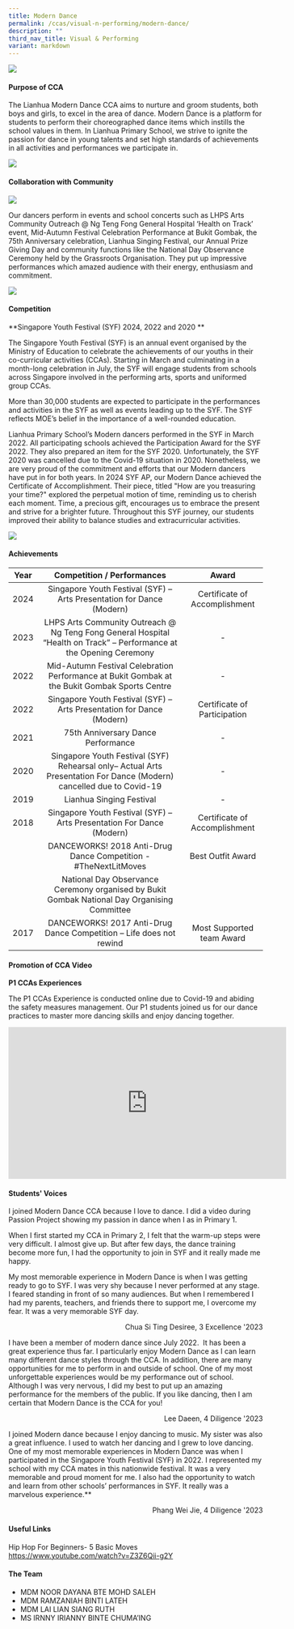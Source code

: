 ```yaml
---
title: Modern Dance
permalink: /ccas/visual-n-performing/modern-dance/
description: ""
third_nav_title: Visual & Performing
variant: markdown
---
```

![](/images/CCAs/Modern%20Dance/1.png)

#### Purpose of CCA

The Lianhua Modern Dance CCA aims to nurture and groom students, both boys and girls, to excel in the area of dance. Modern Dance is a platform for students to perform their choreographed dance items which instills the school values in them. In Lianhua Primary School, we strive to ignite the passion for dance in young talents and set high standards of achievements in all activities and performances we participate in.

![](/images/CCAs/Modern%20Dance/2.png)

#### Collaboration with Community

![](/images/CCAs/Modern%20Dance/3.png)

Our dancers perform in events and school concerts such as LHPS Arts Community Outreach @ Ng Teng Fong General Hospital ‘Health on Track’ event, Mid-Autumn Festival Celebration Performance at Bukit Gombak, the 75th Anniversary celebration, Lianhua Singing Festival, our Annual Prize Giving Day and community functions like the National Day Observance Ceremony held by the Grassroots Organisation. They put up impressive performances which amazed audience with their energy, enthusiasm and commitment.

![](/images/CCAs/Modern%20Dance/4.png)

#### Competition

**Singapore Youth Festival (SYF) 2024, 2022 and 2020 **

The Singapore Youth Festival (SYF) is an annual event organised by the Ministry of Education to celebrate the achievements of our youths in their co-curricular activities (CCAs). Starting in March and culminating in a month-long celebration in July, the SYF will engage students from schools across Singapore involved in the performing arts, sports and uniformed group CCAs.

More than 30,000 students are expected to participate in the performances and activities in the SYF as well as events leading up to the SYF. The SYF reflects MOE’s belief in the importance of a well-rounded education.

Lianhua Primary School’s Modern dancers performed in the SYF in March 2022. All participating schools achieved the Participation Award for the SYF 2022. They also prepared an item for the SYF 2020. Unfortunately, the SYF 2020 was cancelled due to the Covid-19 situation in 2020. Nonetheless, we are very proud of the commitment and efforts that our Modern dancers have put in for both years. In 2024 SYF AP, our Modern Dance achieved the Certificate of Accomplishment. Their piece, titled "How are you treasuring your time?" explored the perpetual motion of time, reminding us to cherish each moment. Time, a precious gift, encourages us to embrace the present and strive for a brighter future. Throughout this SYF journey, our students improved their ability to balance studies and extracurricular activities.

![](/images/CCAs/Modern%20Dance/5.png)

#### Achievements

| Year |     Competition / Performances     |    Award     |
|:----:|:---------:|:----------:|
|2024 | Singapore Youth Festival (SYF) – Arts Presentation for Dance (Modern)    |       Certificate of Accomplishment    |
| 2023 |  LHPS Arts Community Outreach @ Ng Teng Fong General Hospital “Health on Track”&nbsp;– Performance at the Opening Ceremony    |        -     |
| 2022 |   Mid-Autumn Festival Celebration Performance at Bukit Gombak at the Bukit Gombak Sports Centre    |         -       |        
| 2022 |   Singapore Youth Festival (SYF) – Arts Presentation for Dance (Modern)     |     Certificate of Participation         |
| 2021 |      75th Anniversary Dance Performance     |         -           |
| 2020 | Singapore Youth Festival (SYF) Rehearsal only– Actual Arts Presentation For Dance (Modern) cancelled due to Covid-19 |           -           |
| 2019 |   Lianhua Singing Festival     |            -          |
| 2018 |   Singapore Youth Festival (SYF) – Arts Presentation For Dance (Modern) | Certificate of Accomplishment |
|      |      DANCEWORKS! 2018 Anti-Drug Dance Competition - #TheNextLitMoves     |       Best Outfit Award       |
|      |        National Day Observance Ceremony organised by Bukit Gombak National Day Organising Committee       |                               |
| 2017 |           DANCEWORKS! 2017 Anti-Drug Dance Competition – Life does not rewind         |   Most Supported team Award   |

#### Promotion of CCA Video

**P1 CCAs Experiences** 

The P1 CCAs Experience is conducted online due to Covid-19 and abiding the safety measures management. Our P1 students joined us for our dance practices to master more dancing skills and enjoy dancing together.

<iframe width="550" height="300" src="https://www.youtube.com/embed/_hcabobrG1c" title="Modern Dance P1" frameborder="0" allow="accelerometer; autoplay; clipboard-write; encrypted-media; gyroscope; picture-in-picture" allowfullscreen=""></iframe>

#### Students' Voices

I joined Modern Dance CCA because I love to dance. I did a video during Passion Project showing my passion in dance when I as in Primary 1.

When I first started my CCA in Primary 2, I felt that the warm-up steps were very difficult. I almost give up. But after few days, the dance training become more fun, I had the opportunity to join in SYF and it really made me happy.

My most memorable experience in Modern Dance is when I was getting ready to go to SYF. I was very shy because I never performed at any stage. I feared standing in front of so many audiences. But when I remembered I had my parents, teachers, and friends there to support me, I overcome my fear. It was a very memorable SYF day.

<p style="text-align: right">Chua Si Ting Desiree, 3 Excellence '2023<br></p>

I have been a member of modern dance since July 2022.&nbsp; It has been a great experience thus far. I particularly enjoy Modern Dance as I can learn many different dance styles through the CCA. In addition, there are many opportunities for me to perform in and outside of school. One of my most unforgettable experiences would be my performance out of school. Although I was very nervous, I did my best to put up an amazing performance for the members of the public. If you like dancing, then I am certain that Modern Dance is the CCA for you!&nbsp;

  <p style="text-align: right">Lee Daeen, 4 Diligence '2023<br></p>
  
I joined Modern dance because I enjoy dancing to music. My sister was also a great influence. I used to watch her dancing and I grew to love dancing. One of my most memorable experiences in Modern Dance was when I participated in the Singapore Youth Festival (SYF) in 2022. I represented my school with my CCA mates in this nationwide festival. It was a very memorable and proud moment for me. I also had the opportunity to watch and learn from other schools’ performances in SYF. It really was a marvelous experience.**

  <p style="text-align: right">Phang Wei Jie, 4 Diligence '2023<br></p>

#### Useful Links


Hip Hop For Beginners- 5 Basic Moves   
<a href="https://www.youtube.com/watch?v=Z3Z6Qii-g2Y" target="_blank">https://www.youtube.com/watch?v=Z3Z6Qii-g2Y</a>

#### The Team

* MDM NOOR DAYANA BTE MOHD SALEH
* MDM RAMZANIAH BINTI LATEH
* MDM LAI LIAN SIANG RUTH&nbsp;
* MS IRNNY IRIANNY BINTE CHUMA’ING

